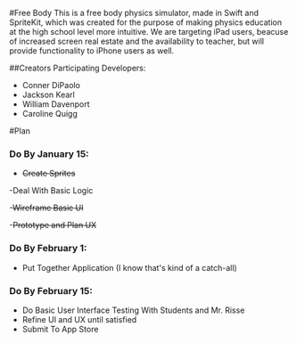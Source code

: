 #Free Body
This is a free body physics simulator, made in Swift and SpriteKit, which was created for the purpose of making physics education at the high school level more intuitive. We are targeting iPad users, beacuse of increased screen real estate and the availability to teacher, but will provide functionality to iPhone users as well.

##Creators
Participating Developers:
- Conner DiPaolo
- Jackson Kearl
- William Davenport
- Caroline Quigg

#Plan

### Do By January 15:
- ~~Create Sprites~~

-Deal With Basic Logic

-~~Wireframe Basic UI~~

-~~Prototype and Plan UX~~


### Do By February 1:
- Put Together Application (I know that's kind of a catch-all)

### Do By February 15:
- Do Basic User Interface Testing With Students and Mr. Risse
- Refine UI and UX until satisfied
- Submit To App Store
